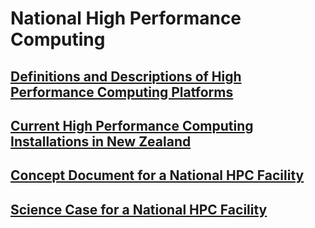 # National High Performance Computing

## [Definitions and Descriptions of High Performance Computing Platforms](/wiki/spaces/BeSTGRID/pages/3818228416)

## [Current High Performance Computing Installations in New Zealand](/wiki/spaces/BeSTGRID/pages/3818228995)

## [Concept Document for a National HPC Facility](/wiki/spaces/BeSTGRID/pages/3818228566)

## [Science Case for a National HPC Facility](/wiki/spaces/BeSTGRID/pages/3818228444)
